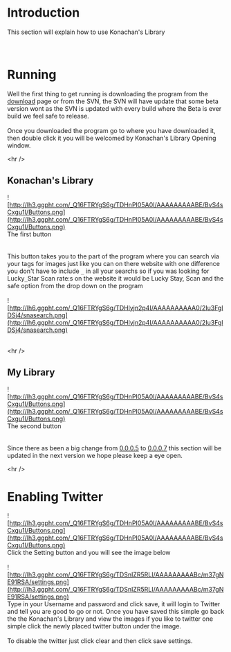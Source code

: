 # Introduction #

This section will explain how to use Konachan's Library
<br />
<br />
<br />
# Running #

Well the first thing to get running is downloading the program from the [download](http://code.google.com/p/kingfisheranime/downloads/list) page
or from the SVN, the SVN will have update that some beta version wont as the SVN is updated with every build where the Beta is ever build we feel safe to release.
<br />
<br />
Once you downloaded the program go to where you have downloaded it, then double click it
you will be welcomed by Konachan's Library Opening window.


&lt;hr /&gt;


## Konachan's Library ##
![http://lh3.ggpht.com/_Q16FTRYgS6g/TDHnPI05A0I/AAAAAAAAABE/BvS4sCxgu1I/Buttons.png](http://lh3.ggpht.com/_Q16FTRYgS6g/TDHnPI05A0I/AAAAAAAAABE/BvS4sCxgu1I/Buttons.png)
<br />
The first button
<br />
<br />
<br />
This button takes you to the part of the program where you can search via your tags for images just like you can on there website with one difference you don't have to include `_` in all your searchs so if you was looking for Lucky`_`Star Scan rate:s on the website it would be
Lucky Stay, Scan and the safe option from the drop down on the program
<br />
<br />
![http://lh6.ggpht.com/_Q16FTRYgS6g/TDHlyjn2p4I/AAAAAAAAAA0/2Iu3FglDSj4/snasearch.png](http://lh6.ggpht.com/_Q16FTRYgS6g/TDHlyjn2p4I/AAAAAAAAAA0/2Iu3FglDSj4/snasearch.png)
<br />
<br />


&lt;hr /&gt;


## My Library ##
![http://lh3.ggpht.com/_Q16FTRYgS6g/TDHnPI05A0I/AAAAAAAAABE/BvS4sCxgu1I/Buttons.png](http://lh3.ggpht.com/_Q16FTRYgS6g/TDHnPI05A0I/AAAAAAAAABE/BvS4sCxgu1I/Buttons.png)
<br />
The second button
<br />
<br />
<br />
Since there as been a big change from [0.0.0.5](http://code.google.com/p/kingfisheranime/wiki/ChangeLogs?ts=1278429550&updated=ChangeLogs#0.0.0.5) to [0.0.0.7](http://code.google.com/p/kingfisheranime/wiki/ChangeLogs?ts=1278429550&updated=ChangeLogs#0.0.0.7) this section will be updated in the next version we hope please keep a eye open.


&lt;hr /&gt;


# Enabling Twitter #
![http://lh3.ggpht.com/_Q16FTRYgS6g/TDHnPI05A0I/AAAAAAAAABE/BvS4sCxgu1I/Buttons.png](http://lh3.ggpht.com/_Q16FTRYgS6g/TDHnPI05A0I/AAAAAAAAABE/BvS4sCxgu1I/Buttons.png)
<br />
Click the Setting button and you will see the image below
<br />
<br />
![http://lh3.ggpht.com/_Q16FTRYgS6g/TDSnIZR5RLI/AAAAAAAAABc/m37gNE91RSA/settings.png](http://lh3.ggpht.com/_Q16FTRYgS6g/TDSnIZR5RLI/AAAAAAAAABc/m37gNE91RSA/settings.png)
<br />
Type in your Username and password and click save, it will login to Twitter and
tell you are good to go or not. Once you have saved this simple go back the the Konachan's Library and view the images if you like to twitter one simple click the newly placed twitter button under the image.
<br />
<br />
To disable the twitter just click clear and then click save settings.